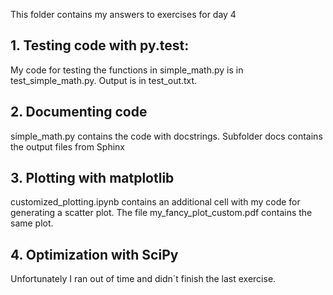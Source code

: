 This folder contains my answers to exercises for day 4
## 1. Testing code with py.test:

My code for testing the functions in simple_math.py is in test_simple_math.py.
Output is in test_out.txt.


## 2. Documenting code

simple_math.py contains the code with docstrings.
Subfolder docs contains the output files from Sphinx


## 3. Plotting with matplotlib

customized_plotting.ipynb contains an additional cell with my code for generating a scatter plot.
The file my_fancy_plot_custom.pdf contains the same plot.

## 4. Optimization with SciPy
Unfortunately I ran out of time and didn´t finish the last exercise. 

